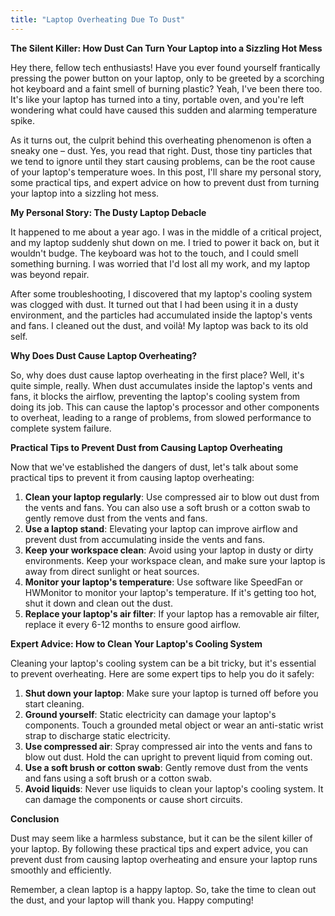 ```yaml
---
title: "Laptop Overheating Due To Dust"
---
```


**The Silent Killer: How Dust Can Turn Your Laptop into a Sizzling Hot Mess**

Hey there, fellow tech enthusiasts! Have you ever found yourself frantically pressing the power button on your laptop, only to be greeted by a scorching hot keyboard and a faint smell of burning plastic? Yeah, I've been there too. It's like your laptop has turned into a tiny, portable oven, and you're left wondering what could have caused this sudden and alarming temperature spike.

As it turns out, the culprit behind this overheating phenomenon is often a sneaky one – dust. Yes, you read that right. Dust, those tiny particles that we tend to ignore until they start causing problems, can be the root cause of your laptop's temperature woes. In this post, I'll share my personal story, some practical tips, and expert advice on how to prevent dust from turning your laptop into a sizzling hot mess.

**My Personal Story: The Dusty Laptop Debacle**

It happened to me about a year ago. I was in the middle of a critical project, and my laptop suddenly shut down on me. I tried to power it back on, but it wouldn't budge. The keyboard was hot to the touch, and I could smell something burning. I was worried that I'd lost all my work, and my laptop was beyond repair.

After some troubleshooting, I discovered that my laptop's cooling system was clogged with dust. It turned out that I had been using it in a dusty environment, and the particles had accumulated inside the laptop's vents and fans. I cleaned out the dust, and voilà! My laptop was back to its old self.

**Why Does Dust Cause Laptop Overheating?**

So, why does dust cause laptop overheating in the first place? Well, it's quite simple, really. When dust accumulates inside the laptop's vents and fans, it blocks the airflow, preventing the laptop's cooling system from doing its job. This can cause the laptop's processor and other components to overheat, leading to a range of problems, from slowed performance to complete system failure.

**Practical Tips to Prevent Dust from Causing Laptop Overheating**

Now that we've established the dangers of dust, let's talk about some practical tips to prevent it from causing laptop overheating:

1. **Clean your laptop regularly**: Use compressed air to blow out dust from the vents and fans. You can also use a soft brush or a cotton swab to gently remove dust from the vents and fans.
2. **Use a laptop stand**: Elevating your laptop can improve airflow and prevent dust from accumulating inside the vents and fans.
3. **Keep your workspace clean**: Avoid using your laptop in dusty or dirty environments. Keep your workspace clean, and make sure your laptop is away from direct sunlight or heat sources.
4. **Monitor your laptop's temperature**: Use software like SpeedFan or HWMonitor to monitor your laptop's temperature. If it's getting too hot, shut it down and clean out the dust.
5. **Replace your laptop's air filter**: If your laptop has a removable air filter, replace it every 6-12 months to ensure good airflow.

**Expert Advice: How to Clean Your Laptop's Cooling System**

Cleaning your laptop's cooling system can be a bit tricky, but it's essential to prevent overheating. Here are some expert tips to help you do it safely:

1. **Shut down your laptop**: Make sure your laptop is turned off before you start cleaning.
2. **Ground yourself**: Static electricity can damage your laptop's components. Touch a grounded metal object or wear an anti-static wrist strap to discharge static electricity.
3. **Use compressed air**: Spray compressed air into the vents and fans to blow out dust. Hold the can upright to prevent liquid from coming out.
4. **Use a soft brush or cotton swab**: Gently remove dust from the vents and fans using a soft brush or a cotton swab.
5. **Avoid liquids**: Never use liquids to clean your laptop's cooling system. It can damage the components or cause short circuits.

**Conclusion**

Dust may seem like a harmless substance, but it can be the silent killer of your laptop. By following these practical tips and expert advice, you can prevent dust from causing laptop overheating and ensure your laptop runs smoothly and efficiently.

Remember, a clean laptop is a happy laptop. So, take the time to clean out the dust, and your laptop will thank you. Happy computing!
